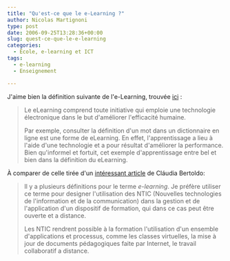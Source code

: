 ```yaml
---
title: "Qu'est-ce que le e-Learning ?"
author: Nicolas Martignoni
type: post
date: 2006-09-25T13:28:36+00:00
slug: quest-ce-que-le-e-learning
categories:
  - École, e-learning et ICT
tags:
  - e-learning
  - Enseignement

---
```

J'aime bien la définition suivante de l'e-Learning, trouvée <a href="http://www.agentsolo.com/ca/fr/membre/documedia/capsules/90487.jsp">ici</a> :

> <span class="detailform">Le eLearning comprend toute initiative qui emploie une technologie électronique dans le but d'améliorer l'efficacité humaine.</span>
>
> Par exemple, consulter la définition d'un mot dans un dictionnaire en ligne est une forme de eLearning. En effet, l'apprentissage a lieu à l'aide d'une technologie et a pour résultat d'améliorer la performance. Bien qu'informel et fortuit, cet exemple d'apprentissage entre bel et bien dans la définition du eLearning.

À comparer de celle tirée d'un <a href="http://claubertoldo.free.fr/travaux/index.htm">intéressant article</a> de Cláudia Bertoldo:

> Il y a plusieurs définitions pour le terme _e-learning_. Je préfère utiliser ce terme pour designer l'utilisation des NTIC (Nouvelles technologies de l'information et de la communication) dans la gestion et de l'application d'un dispositif de formation, qui dans ce cas peut être ouverte et a distance.
>
> Les NTIC rendrent possible à la formation l'utilisation d'un ensemble d'applications et processus, comme les classes virtuelles, la mise à jour de documents pédagogiques faite par Internet, le travail collaboratif a distance.

<!--more-->
